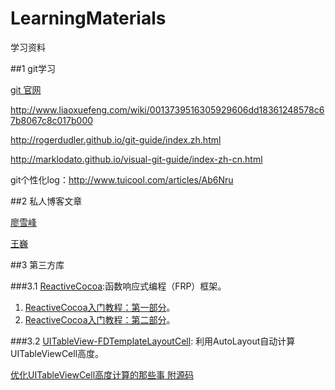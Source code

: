 # LearningMaterials

学习资料

##1 git学习

[git 官网](https://developer.github.com)

http://www.liaoxuefeng.com/wiki/0013739516305929606dd18361248578c67b8067c8c017b000

http://rogerdudler.github.io/git-guide/index.zh.html

http://marklodato.github.io/visual-git-guide/index-zh-cn.html

git个性化log：http://www.tuicool.com/articles/Ab6Nru

##2 私人博客文章

[廖雪峰](http://www.liaoxuefeng.com)

[王巍](http://onevcat.com)

##3 第三方库

###3.1 [ReactiveCocoa](https://github.com/ReactiveCocoa/ReactiveCocoa):函数响应式编程（FRP）框架。

1. [ReactiveCocoa入门教程：第一部分](http://www.cocoachina.com/ios/20150123/10994.html)。
2. [ReactiveCocoa入门教程：第二部分](http://www.cocoachina.com/ios/20160211/15020.html)。


###3.2 [UITableView-FDTemplateLayoutCell](https://github.com/forkingdog/UITableView-FDTemplateLayoutCell): 利用AutoLayout自动计算UITableViewCell高度。

[优化UITableViewCell高度计算的那些事 附源码](http://www.cocoachina.com/ios/20150518/11854.html)
